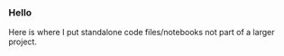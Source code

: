 ### Hello

Here is where I put standalone code files/notebooks not part of a larger project.
<!--
**afitzpa5/afitzpa5** is a ✨ _special_ ✨ repository because its `README.md` (this file) appears on your GitHub profile.
